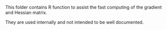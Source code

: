 This folder contains R function to assist the fast computing of the gradient and Hessian
matrix.

They are used internally and not intended to be well documented.
